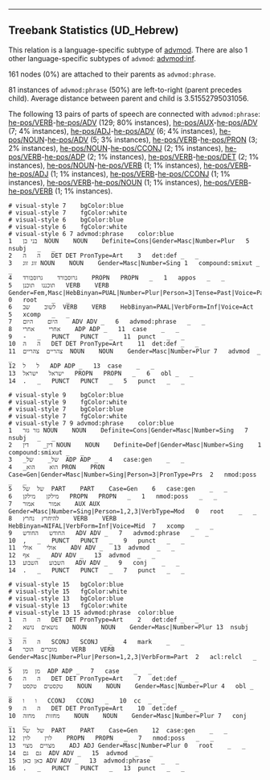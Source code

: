 

--------------------------------------------------------------------------------

## Treebank Statistics (UD_Hebrew)

This relation is a language-specific subtype of [advmod]().
There are also 1 other language-specific subtypes of `advmod`: [advmod:inf]().

161 nodes (0%) are attached to their parents as `advmod:phrase`.

81 instances of `advmod:phrase` (50%) are left-to-right (parent precedes child).
Average distance between parent and child is 3.51552795031056.

The following 13 pairs of parts of speech are connected with `advmod:phrase`: [he-pos/VERB]()-[he-pos/ADV]() (129; 80% instances), [he-pos/AUX]()-[he-pos/ADV]() (7; 4% instances), [he-pos/ADJ]()-[he-pos/ADV]() (6; 4% instances), [he-pos/NOUN]()-[he-pos/ADV]() (5; 3% instances), [he-pos/VERB]()-[he-pos/PRON]() (3; 2% instances), [he-pos/NOUN]()-[he-pos/CCONJ]() (2; 1% instances), [he-pos/VERB]()-[he-pos/ADP]() (2; 1% instances), [he-pos/VERB]()-[he-pos/DET]() (2; 1% instances), [he-pos/NOUN]()-[he-pos/VERB]() (1; 1% instances), [he-pos/VERB]()-[he-pos/ADJ]() (1; 1% instances), [he-pos/VERB]()-[he-pos/CCONJ]() (1; 1% instances), [he-pos/VERB]()-[he-pos/NOUN]() (1; 1% instances), [he-pos/VERB]()-[he-pos/VERB]() (1; 1% instances).


~~~ conllu
# visual-style 7	bgColor:blue
# visual-style 7	fgColor:white
# visual-style 6	bgColor:blue
# visual-style 6	fgColor:white
# visual-style 6 7 advmod:phrase	color:blue
1	בני	בן	NOUN	NOUN	Definite=Cons|Gender=Masc|Number=Plur	5	nsubj	_	_
2	ה	ה	DET	DET	PronType=Art	3	det:def	_	_
3	זוג	זוג	NOUN	NOUN	Gender=Masc|Number=Sing	1	compound:smixut	_	_
4	גרוסבורד	גרוסבורד	PROPN	PROPN	_	1	appos	_	_
5	תוכננו	תוכנן	VERB	VERB	Gender=Fem,Masc|HebBinyan=PUAL|Number=Plur|Person=3|Tense=Past|Voice=Pass	0	root	_	_
6	לשוב	שב	VERB	VERB	HebBinyan=PAAL|VerbForm=Inf|Voice=Act	5	xcomp	_	_
7	היום	היום	ADV	ADV	_	6	advmod:phrase	_	_
8	אחרי	אחרי	ADP	ADP	_	11	case	_	_
9	-	_	PUNCT	PUNCT	_	11	punct	_	_
10	ה	ה	DET	DET	PronType=Art	11	det:def	_	_
11	צהריים	צהריים	NOUN	NOUN	Gender=Masc|Number=Plur	7	advmod	_	_
12	ל	ל	ADP	ADP	_	13	case	_	_
13	ישראל	ישראל	PROPN	PROPN	_	6	obl	_	_
14	.	_	PUNCT	PUNCT	_	5	punct	_	_

~~~


~~~ conllu
# visual-style 9	bgColor:blue
# visual-style 9	fgColor:white
# visual-style 7	bgColor:blue
# visual-style 7	fgColor:white
# visual-style 7 9 advmod:phrase	color:blue
1	גזר	גזר	NOUN	NOUN	Definite=Cons|Gender=Masc|Number=Sing	7	nsubj	_	_
2	דין_	דין	NOUN	NOUN	Definite=Def|Gender=Masc|Number=Sing	1	compound:smixut	_	_
3	_של_	של	ADP	ADP	_	4	case:gen	_	_
4	_הוא	הוא	PRON	PRON	Case=Gen|Gender=Masc|Number=Sing|Person=3|PronType=Prs	2	nmod:poss	_	_
5	של	של	PART	PART	Case=Gen	6	case:gen	_	_
6	מילקן	מילקן	PROPN	PROPN	_	1	nmod:poss	_	_
7	אמור	אמור	AUX	AUX	Gender=Masc|Number=Sing|Person=1,2,3|VerbType=Mod	0	root	_	_
8	להיחרץ	נחרץ	VERB	VERB	HebBinyan=NIFAL|VerbForm=Inf|Voice=Mid	7	xcomp	_	_
9	החודש	החודש	ADV	ADV	_	7	advmod:phrase	_	_
10	,	_	PUNCT	PUNCT	_	9	punct	_	_
11	אולי	אולי	ADV	ADV	_	13	advmod	_	_
12	אף	_	ADV	ADV	_	13	advmod	_	_
13	השבוע	השבוע	ADV	ADV	_	9	conj	_	_
14	.	_	PUNCT	PUNCT	_	7	punct	_	_

~~~


~~~ conllu
# visual-style 15	bgColor:blue
# visual-style 15	fgColor:white
# visual-style 13	bgColor:blue
# visual-style 13	fgColor:white
# visual-style 13 15 advmod:phrase	color:blue
1	ה	ה	DET	DET	PronType=Art	2	det:def	_	_
2	נושאים	נושא	NOUN	NOUN	Gender=Masc|Number=Plur	13	nsubj	_	_
3	ה	ה	SCONJ	SCONJ	_	4	mark	_	_
4	מוכרים	הוכר	VERB	VERB	Gender=Masc|Number=Plur|Person=1,2,3|VerbForm=Part	2	acl:relcl	_	_
5	מן	מן	ADP	ADP	_	7	case	_	_
6	ה	ה	DET	DET	PronType=Art	7	det:def	_	_
7	טקסטים	טקסט	NOUN	NOUN	Gender=Masc|Number=Plur	4	obl	_	_
8	ו	ו	CCONJ	CCONJ	_	10	cc	_	_
9	ה	ה	DET	DET	PronType=Art	10	det:def	_	_
10	מחזות	מחזה	NOUN	NOUN	Gender=Masc|Number=Plur	7	conj	_	_
11	של	של	PART	PART	Case=Gen	12	case:gen	_	_
12	לוין	לוין	PROPN	PROPN	_	7	nmod:poss	_	_
13	מצויים	מצוי	ADJ	ADJ	Gender=Masc|Number=Plur	0	root	_	_
14	גם	גם	ADV	ADV	_	15	advmod	_	_
15	כאן	כאן	ADV	ADV	_	13	advmod:phrase	_	_
16	.	_	PUNCT	PUNCT	_	13	punct	_	_

~~~



